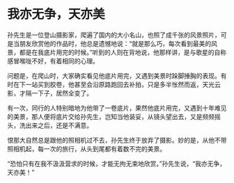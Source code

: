 # 我亦无争，天亦美

孙先生是一位登山摄影家，爬遍了国内的大小名山，也照了成千张的风景照片，可是当朋友欣赏他的作品时，他总是遗憾地说：“就是那么巧，每次看到最美的风景，都是在我底片用完的时候。”听到的人则在背地说，他那样讲，是与歌星的自称感冒喉咙不好，有着相同的心理。 

问题是，在爬山时，大家确实看见他底片用完，又遇到美景时跺脚捶胸的表现。有时在下一站买到胶卷，他甚至会沿原路跑回去补拍，只是多半怅然而返，天光云影，才隔一下子，居然全变了。 

有一次，同行的人特别暗地为他带了一卷底片，果然他底片用完，又遇到十年难见的美景，那人便将底片交给孙先生，岂知当他装妥，从镜头望出去，又是频频摇头，洗出来之后，还是不满意。 

恨那大自然总是跟他的照相机过不去，孙先生终于放弃了摄影。妙的是，从他不带照相机起，每一次的旅行，从头到尾都有着数不完的美景。 

“恐怕只有在我不汲汲营求的时候，才能无拘无束地欣赏。”孙先生说，“我亦无争，天亦美！”
